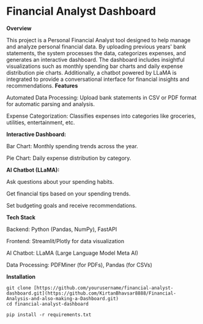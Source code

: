# Financial Analyst Dashboard
**Overview**

This project is a Personal Financial Analyst tool designed to help manage and analyze personal financial data. By uploading previous years' bank statements, the system processes the data, categorizes expenses, and generates an interactive dashboard. The dashboard includes insightful visualizations such as monthly spending bar charts and daily expense distribution pie charts. Additionally, a chatbot powered by LLaMA is integrated to provide a conversational interface for financial insights and recommendations.
**Features**

Automated Data Processing: Upload bank statements in CSV or PDF format for automatic parsing and analysis.

Expense Categorization: Classifies expenses into categories like groceries, utilities, entertainment, etc.

**Interactive Dashboard:**

Bar Chart: Monthly spending trends across the year.

Pie Chart: Daily expense distribution by category.

**AI Chatbot (LLaMA):**

Ask questions about your spending habits.

Get financial tips based on your spending trends.

Set budgeting goals and receive recommendations.

**Tech Stack**

Backend: Python (Pandas, NumPy), FastAPI

Frontend: Streamlit/Plotly for data visualization

AI Chatbot: LLaMA (Large Language Model Meta AI)

Data Processing: PDFMiner (for PDFs), Pandas (for CSVs)

**Installation**
```
git clone [https://github.com/yourusername/financial-analyst-dashboard.git](https://github.com/KirtanBhavsar8888/Financial-Analysis-and-also-making-a-Dashboard.git)
cd financial-analyst-dashboard
```
```
pip install -r requirements.txt



